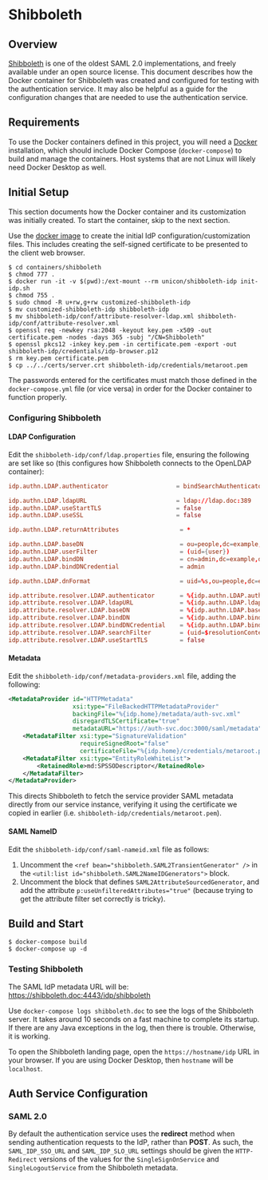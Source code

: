# Shibboleth

## Overview

[Shibboleth](https://www.shibboleth.net) is one of the oldest SAML 2.0
implementations, and freely available under an open source license. This
document describes how the Docker container for Shibboleth was created and
configured for testing with the authentication service. It may also be helpful
as a guide for the configuration changes that are needed to use the
authentication service.

## Requirements

To use the Docker containers defined in this project, you will need a
[Docker](https://www.docker.com) installation, which should include Docker
Compose (`docker-compose`) to build and manage the containers. Host systems that
are not Linux will likely need Docker Desktop as well.

## Initial Setup

This section documents how the Docker container and its customization was
initially created. To start the container, skip to the next section.

Use the [docker image](https://hub.docker.com/r/unicon/shibboleth-idp) to create
the initial IdP configuration/customization files. This includes creating the
self-signed certificate to be presented to the client web browser.

```shell
$ cd containers/shibboleth
$ chmod 777 .
$ docker run -it -v $(pwd):/ext-mount --rm unicon/shibboleth-idp init-idp.sh
$ chmod 755 .
$ sudo chmod -R u+rw,g+rw customized-shibboleth-idp
$ mv customized-shibboleth-idp shibboleth-idp
$ mv shibboleth-idp/conf/attribute-resolver-ldap.xml shibboleth-idp/conf/attribute-resolver.xml
$ openssl req -newkey rsa:2048 -keyout key.pem -x509 -out certificate.pem -nodes -days 365 -subj "/CN=Shibboleth"
$ openssl pkcs12 -inkey key.pem -in certificate.pem -export -out shibboleth-idp/credentials/idp-browser.p12
$ rm key.pem certificate.pem
$ cp ../../certs/server.crt shibboleth-idp/credentials/metaroot.pem
```

The passwords entered for the certificates must match those defined in the
`docker-compose.yml` file (or vice versa) in order for the Docker container to
function properly.

### Configuring Shibboleth

#### LDAP Configuration

Edit the `shibboleth-idp/conf/ldap.properties` file, ensuring the following are
set like so (this configures how Shibboleth connects to the OpenLDAP container):

```conf
idp.authn.LDAP.authenticator                   = bindSearchAuthenticator

idp.authn.LDAP.ldapURL                         = ldap://ldap.doc:389
idp.authn.LDAP.useStartTLS                     = false
idp.authn.LDAP.useSSL                          = false

idp.authn.LDAP.returnAttributes                 = *

idp.authn.LDAP.baseDN                           = ou=people,dc=example,dc=org
idp.authn.LDAP.userFilter                       = (uid={user})
idp.authn.LDAP.bindDN                           = cn=admin,dc=example,dc=org
idp.authn.LDAP.bindDNCredential                 = admin

idp.authn.LDAP.dnFormat                         = uid=%s,ou=people,dc=example,dc=org

idp.attribute.resolver.LDAP.authenticator       = %{idp.authn.LDAP.authenticator}
idp.attribute.resolver.LDAP.ldapURL             = %{idp.authn.LDAP.ldapURL}
idp.attribute.resolver.LDAP.baseDN              = %{idp.authn.LDAP.baseDN:undefined}
idp.attribute.resolver.LDAP.bindDN              = %{idp.authn.LDAP.bindDN:undefined}
idp.attribute.resolver.LDAP.bindDNCredential    = %{idp.authn.LDAP.bindDNCredential:undefined}
idp.attribute.resolver.LDAP.searchFilter        = (uid=$resolutionContext.principal)
idp.attribute.resolver.LDAP.useStartTLS         = false
```

#### Metadata

Edit the `shibboleth-idp/conf/metadata-providers.xml` file, adding the following:

```xml
<MetadataProvider id="HTTPMetadata"
                  xsi:type="FileBackedHTTPMetadataProvider"
                  backingFile="%{idp.home}/metadata/auth-svc.xml"
                  disregardTLSCertificate="true"
                  metadataURL="https://auth-svc.doc:3000/saml/metadata">
    <MetadataFilter xsi:type="SignatureValidation"
                    requireSignedRoot="false"
                    certificateFile="%{idp.home}/credentials/metaroot.pem" />
    <MetadataFilter xsi:type="EntityRoleWhiteList">
        <RetainedRole>md:SPSSODescriptor</RetainedRole>
    </MetadataFilter>
</MetadataProvider>
```

This directs Shibboleth to fetch the service provider SAML metadata directly
from our service instance, verifying it using the certificate we copied in
earlier (i.e. `shibboleth-idp/credentials/metaroot.pem`).

#### SAML NameID

Edit the `shibboleth-idp/conf/saml-nameid.xml` file as follows:

1. Uncomment the `<ref bean="shibboleth.SAML2TransientGenerator" />` in the
   `<util:list id="shibboleth.SAML2NameIDGenerators">` block.
1. Uncomment the block that defines `SAML2AttributeSourcedGenerator`,
   and add the attribute `p:useUnfilteredAttributes="true"` (because trying
   to get the attribute filter set correctly is tricky).

## Build and Start

```shell
$ docker-compose build
$ docker-compose up -d
```

### Testing Shibboleth

The SAML IdP metadata URL will be: https://shibboleth.doc:4443/idp/shibboleth

Use `docker-compose logs shibboleth.doc` to see the logs of the Shibboleth
server. It takes around 10 seconds on a fast machine to complete its startup. If
there are any Java exceptions in the log, then there is trouble. Otherwise, it
is working.

To open the Shibboleth landing page, open the `https://hostname/idp` URL in your
browser. If you are using Docker Desktop, then `hostname` will be `localhost`.

## Auth Service Configuration

### SAML 2.0

By default the authentication service uses the **redirect** method when sending
authentication requests to the IdP, rather than **POST**. As such, the
`SAML_IDP_SSO_URL` and `SAML_IDP_SLO_URL` settings should be given the
`HTTP-Redirect` versions of the values for the `SingleSignOnService` and
`SingleLogoutService` from the Shibboleth metadata.
